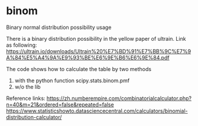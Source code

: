 # binom
Binary normal distribution possibility usage

There is a binary distribution possibility in the yellow paper of ultrain.
Link as following:
https://ultrain.io/downloads/Ultrain%20%E7%BD%91%E7%BB%9C%E7%9A%84%E5%A4%9A%E9%93%BE%E6%9E%B6%E6%9E%84.pdf

The code shows how to calculate the table by two methods
1) with the python function scipy.stats.binom.pmf
2) w/o the lib

Reference links:
https://zh.numberempire.com/combinatorialcalculator.php?n=40&m=21&ordered=false&repeated=false
https://www.statisticshowto.datasciencecentral.com/calculators/binomial-distribution-calculator/
